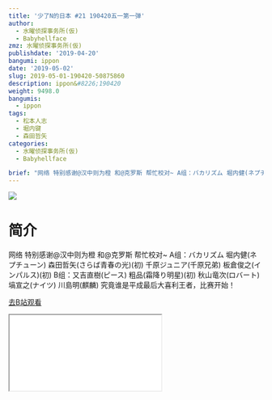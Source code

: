 ```yaml
---
title: '少了N的日本 #21 190420五一第一弹'
author:
  - 水曜侦探事务所(仮)
  - Babyhellface
zmz: 水曜侦探事务所(仮)
publishdate: '2019-04-20'
bangumi: ippon
date: '2019-05-02'
slug: 2019-05-01-190420-50875860
description: ippon&#8226;190420
weight: 9498.0
bangumis:
  - ippon
tags:
  - 松本人志
  - 堀内键
  - 森田哲矢
categories:
  - 水曜侦探事务所(仮)
  - Babyhellface

brief: "网络 特别感谢@汉中则为橙 和@克罗斯 帮忙校对~ A组：バカリズム 堀内健(ネプチューン) 森田哲矢(さらば青春の光)(初) 千原ジュニア(千原兄弟) 板倉俊之(インパルス)(初) B组：又吉直樹(ピース) 粗品(霜降り明星)(初) 秋山竜次(ロバート) 塙宣之(ナイツ) 川島明(麒麟) 究竟谁是平成最后大喜利王者，比赛开始！"
---
```

![](https://i.imgur.com/gITx6m9.jpg)
# 简介  
网络
特别感谢@汉中则为橙 和@克罗斯 帮忙校对~
A组：バカリズム 堀内健(ネプチューン) 森田哲矢(さらば青春の光)(初) 千原ジュニア(千原兄弟) 板倉俊之(インパルス)(初) 
B组：又吉直樹(ピース) 粗品(霜降り明星)(初) 秋山竜次(ロバート) 塙宣之(ナイツ) 川島明(麒麟)
究竟谁是平成最后大喜利王者，比赛开始！  

[去B站观看](https://www.bilibili.com/video/av50875860/)
<div class ="resp-container"><iframe class="testiframe" src="//player.bilibili.com/player.html?aid=50875860"", scrolling="no", allowfullscreen="true" > </iframe></div> 
